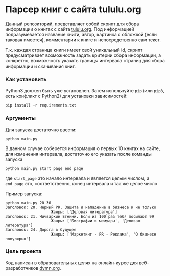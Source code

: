 # Парсер книг с сайта tululu.org

Данный репозиторий, представляет собой скрипт для сбора информации о книгах с сайта [tululu.org](tululu.org).
Под информацией подразумевается название книги, автор, картинка с обложкой (если таковая имеется), комментарии к книге
и непосредственно сам текст.

Т.к. каждая страница книги имеет свой уникальный id, скрипт предусматривает возможность задать критерии сбора информации, а конкретно,
возможность указать границы интервала страниц для сбора информации и скачивания книг.

### Как установить

Python3 должен быть уже установлен. 
Затем используйте `pip` (или `pip3`, есть конфликт с Python2) для установки зависимостей:
```
pip install -r requirements.txt
```

### Аргументы

Для запуска достаточно ввести:
```
python main.py
```
В данном случае соберется информация о первых 10 книгах на сайте, для изменения интервала, достаточно его указать после команды запуска
```commandline
python main.py start_page end_page
```
где `start_page` это начало интервала и является целым числом, а `end_page` это, соответственно, конец интервала и так же целое число


Пример запуска:
```commandline
python main.py 20 30
Заголовок: 20. Черный PR. Защита и нападение в бизнесе и не только
                    Жанры: ['Деловая литература']
Заголовок: 21. Чичваркин Егений. Если из 100 раз тебя посылают 99
                    Жанры: ['Биографии и мемуары', 'Деловая литература']
Заголовок: 24. Дорога в будущее
                    Жанры: ['Маркетинг - PR - Реклама', 'О бизнесе популярно']
```

### Цель проекта

Код написан в образовательных целях на онлайн-курсе для веб-разработчиков [dvmn.org](https://dvmn.org/).
